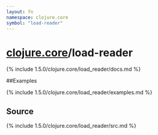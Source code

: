 ```yaml
---
layout: fn
namespace: clojure.core
symbol: "load-reader"
---
```


# [clojure.core](../)/load-reader

{% include 1.5.0/clojure.core/load_reader/docs.md %}

##Examples

{% include 1.5.0/clojure.core/load_reader/examples.md %}
## Source
{% include 1.5.0/clojure.core/load_reader/src.md %}

